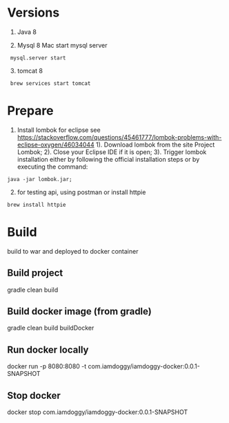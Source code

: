 # Versions
1. Java 8

2. Mysql 8
Mac start mysql server
```
 mysql.server start
```

3. tomcat 8
```
 brew services start tomcat
```

# Prepare

1. Install lombok for eclipse see https://stackoverflow.com/questions/45461777/lombok-problems-with-eclipse-oxygen/46034044
1). Download lombok from the site Project Lombok;
2). Close your Eclipse IDE if it is open;
3). Trigger lombok installation either by following the official installation steps or by executing the command: 
```
java -jar lombok.jar;
```

2. for testing api, using postman or install httpie
```
brew install httpie
```


# Build
build to war and deployed to docker container

## Build project 
gradle clean build

## Build docker image (from gradle) 
gradle clean build buildDocker

## Run docker locally
docker run -p 8080:8080 -t com.iamdoggy/iamdoggy-docker:0.0.1-SNAPSHOT

## Stop docker 
docker stop com.iamdoggy/iamdoggy-docker:0.0.1-SNAPSHOT



